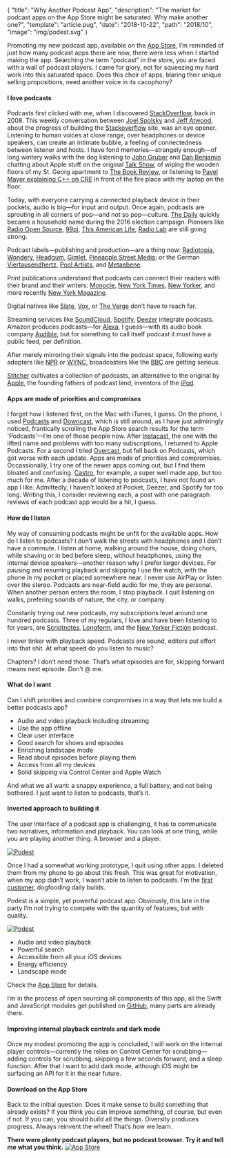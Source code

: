 {
  "title": "Why Another Podcast App",
  "description": "The market for podcast apps on the App Store might be saturated. Why make another one?",
  "template": "article.pug",
  "date": "2018-10-22",
  "path": "2018/10",
  "image": "img/podest.svg"
}

Promoting my new podcast app, available on the [App Store](https://itunes.apple.com/us/app/podest/id794983364), I’m reminded of just how many podcast apps there are now, there were less when I started making the app. Searching the term “podcast” in the store, you are faced with a wall of podcast players. I came for glory, not for squeezing my hard work into this saturated space. Does this choir of apps, blaring their unique selling propositions, need another voice in its cacophony?

#### I love podcasts

Podcasts first clicked with me, when I discovered [StackOverflow](https://stackoverflow.blog/2008/04/17/podcast-1/), back in 2008. This weekly conversation between [Joel Spolsky](https://www.joelonsoftware.com) and [Jeff Atwood](https://blog.codinghorror.com), about the progress of building the [Stackoverflow](https://stackoverflow.com) site, was an eye opener. Listening to human voices at close range, over headphones or device speakers, can create an intimate bubble, a feeling of connectedness between listener and hosts. I have fond memories—strangely enough—of long wintery walks with the dog listening to [John Gruber](https://daringfireball.net) and [Dan Benjamin](http://danbenjamin.com) chatting about Apple stuff on the original [Talk Show](http://5by5.tv/talkshow), of wiping the wooden floors of my St. Georg apartment to [The Book Review](https://www.nytimes.com/column/book-review-podcast), or listening to [Pavel Mayer explaining C++ on CRE](https://cre.fm/cre063-die-programmiersprache-c-plus-plus) in front of the fire place with my laptop on the floor.

Today, with everyone carrying a connected playback device in their pockets, audio is big—for input and output. Once again, podcasts are sprouting in all corners of pop—and not so pop—culture. [The Daily](https://www.nytimes.com/podcasts/the-daily) quickly became a household name during the 2016 election campaign. Pioneers like [Radio Open Source](http://radioopensource.org), [99pi](https://99percentinvisible.org), [This American Life](https://www.thisamericanlife.org), [Radio Lab](https://www.wnycstudios.org/shows/radiolab) are still going strong.

Podcast labels—publishing and production—are a thing now: [Radiotopia](https://www.radiotopia.fm), [Wondery](https://wondery.com), [Headgum](https://headgum.com), [Gimlet](https://www.gimletmedia.com), [Pineapple Street Media](http://pineapple.fm); or the German [Viertausendhertz](https://viertausendhertz.de), [Pool Artists](http://www.poolartists.de), and [Metaebene](https://metaebene.me).

Print publications understand that podcasts can connect their readers with their brand and their writers: [Monocle](https://monocle.com/radio/), [New York Times](https://www.nytimes.com/spotlight/podcasts), [New Yorker](https://www.newyorker.com/podcast), and more recently [New York Magazine](http://nymag.com/tags/podcast/).

Digital natives like [Slate](http://www.slate.com/articles/podcasts.html), [Vox](https://www.vox.com/pages/podcasts), or [The Verge](https://www.theverge.com/podcasts) don’t have to reach far.

Streaming services like [SoundCloud](https://soundcloud.com/for/podcasting), [Spotify](https://www.spotify.com), [Deezer](https://www.deezer.com/) integrate podcasts. Amazon produces podcasts—for [Alexa](https://developer.amazon.com/alexa), I guess—with its audio book company [Audible](https://www.audible.com/blog/), but for something to call itself podcast it must have a public feed, per definition.

After merely mirroring their signals into the podcast space, following early adopters like [NPR](https://www.npr.org) or [WYNC](https://www.wnyc.org), broadcasters like the [BBC](https://www.bbc.co.uk/podcasts) are getting serious.

[Stitcher](https://www.stitcher.com) cultivates a collection of podcasts, an alternative to the original by [Apple](https://www.apple.com/itunes/podcasts/), the founding fathers of podcast land, inventors of the [iPod](https://en.wikipedia.org/wiki/IPod).

#### Apps are made of priorities and compromises

I forget how I listened first, on the Mac with iTunes, I guess. On the phone, I used [Podcasts](https://itunes.apple.com/us/app/podcasts/id525463029) and [Downcast](https://itunes.apple.com/us/app/downcast/id393858566), which is still around, as I have just admiringly noticed, frantically scrolling the App Store search results for the term 'Podcasts'—I’m one of those people now. After [Instacast](https://itunes.apple.com/us/app/instacast-core/id108386833), the one with the lifted name and problems with too many subscriptions, I returned to Apple Podcasts. For a second I tried [Overcast](https://overcast.fm), but fell back on Podcasts, which got worse with each update. Apps are made of priorities and compromises. Occassionally, I try one of the newer apps coming out, but I find them bloated and confusing. [Castro](https://itunes.apple.com/us/app/castro-podcasts/id1080840241), for example, a super well made app, but too much for me. After a decade of listening to podcasts, I have not found an app I like. Admittedly, I haven’t looked at Pocket, Deezer, and Spotify for too long. Writing this, I consider reviewing each, a post with one paragraph reviews of each podcast app would be a hit, I guess.

#### How do I listen

My way of consuming podcasts might be unfit for the available apps. How do I listen to podcasts? I don’t walk the streets with headphones and I don’t have a commute. I listen at home, walking around the house, doing chors, while shaving or in bed before sleep, without headphones, using the internal device speakers—another reason why I prefer larger devices. For pausing and resuming playback and skipping I use the watch, with the phone in my pocket or placed somewhere near. I never use AirPlay or listen over the stereo. Podcasts are near-field audio for me, they are personal. When another person enters the room, I stop playback. I quit listening on walks, prefering sounds of nature, the city, or company.

Constanly trying out new podcasts, my subscriptions level around one hundred podcasts. Three of my regulars, I love and have been listening to for years, are [Scriptnotes](http://scriptnotes.net), [Longform](https://longform.org/podcast), and the [New Yorker Fiction](https://www.newyorker.com/podcast/fiction) podcast.

I never tinker with playback speed. Podcasts are sound, editors put effort into that shit. At what speed do you listen to music?

Chapters? I don’t need those. That’s what episodes are for, skipping forward means next episode. Don’t @ me.

#### What do I want

Can I shift priorities and combine compromises in a way that lets me build a better podcasts app?

- Audio and video playback including streaming
- Use the app offline
- Clear user interface
- Good search for shows and episodes
- Enriching landscape mode
- Read about episodes before playing them
- Access from all my devices
- Solid skipping via Control Center and Apple Watch

And what we all want: a snappy experience, a full battery, and not being bothered. I just want to listen to podcasts, that’s it.

#### Inverted approach to building it

The user interface of a podcast app is challenging, it has to communicate two narratives, information and playback. You can look at one thing, while you are playing another thing. A browser and a player.

[![Podest](/img/podest.svg "Podest Logotype")](https://itunes.apple.com/us/app/podest/id794983364)

Once I had a somewhat working prototype, I quit using other apps. I deleted them from my phone to go about this fresh. This was great for motivation, when my app didn’t work, I wasn’t able to listen to podcasts. I’m the [first customer](https://github.com/joyent/eng/blob/master/docs/index.md#rule-1-fcs-quality-all-the-time), dogfooding daily builds.

Podest is a simple, yet powerful podcast app. Obviously, this late in the party I’m not trying to compete with the quantity of features, but with quality.

[![Podest](/img/podest_app_icon.svg "Podest App Icon")](https://itunes.apple.com/us/app/podest/id794983364)

- Audio and video playback
- Powerful search
- Accessible from all your iOS devices
- Energy efficiency
- Landscape mode

Check the [App Store](https://itunes.apple.com/us/app/podest/id794983364) for details.

I’m in the process of open sourcing all components of this app, all the Swift and JavaScript modules get published on [GitHub](https://github.com/michaelnisi/), many parts are already there.

#### Improving internal playback controls and dark mode

Once my modest promoting the app is concluded, I will work on the internal player controls—currently the relies on Control Center for scrubbing—adding controls for scrubbing, skipping a few seconds forward, and a sleep function. After that I want to add dark mode, although iOS might be surfacing an API for it in the near future.

#### Download on the App Store

Back to the initial question. Does it make sense to build something that already exists? If you think you can improve something, of course, but even if not. If you can, you should build all the things. Diversity produces progress. Always reinvent the wheel! That’s how we learn.


**There were plenty podcast players, but no podcast browser. Try it and tell me what you think.**
[![App Store](/img/app_store.svg "App Store Badge")](https://itunes.apple.com/us/app/podest/id794983364)
